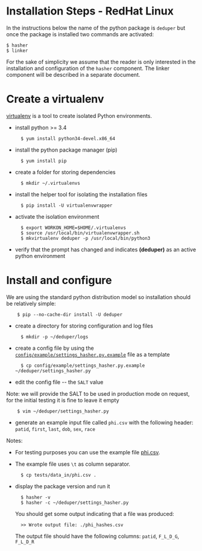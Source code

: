 # Installation Steps - RedHat Linux

In the instructions below the name of the python package is `deduper` but
once the package is installed two commands are activated:

    $ hasher
    $ linker

For the sake of simplicity we assume that the reader is only interested
in the installation and configuration of the `hasher` component.
The linker component will be described in a separate document.

# Create a virtualenv

[virtualenv](https://virtualenv.pypa.io/en/stable/) is a tool to create isolated
Python environments.


- install python >= 3.4

        $ yum install python34-devel.x86_64

- install the python package manager (pip)

        $ yum install pip

- create a folder for storing dependencies

        $ mkdir ~/.virtualenvs

- install the helper tool for isolating the installation files

        $ pip install -U virtualenvwrapper

- activate the isolation environment

        $ export WORKON_HOME=$HOME/.virtualenvs
        $ source /usr/local/bin/virtualenvwrapper.sh
        $ mkvirtualenv deduper -p /usr/local/bin/python3

- verify that the prompt has changed and indicates **(deduper)**
as an active python environment


# Install and configure

We are using the standard python distribution model so installation 
should be relatively simple:

        $ pip --no-cache-dir install -U deduper

- create a directory for storing configuration and log files

        $ mkdir -p ~/deduper/logs

- create a config file by using the
[`config/example/settings_hasher.py.example`](https://github.com/ufbmi/onefl-deduper/blob/master/config/example/settings_hasher.py.example)
file as a template

        $ cp config/example/settings_hasher.py.example ~/deduper/settings_hasher.py

- edit the config file -- the `SALT` value

Note: we will provide the SALT to be used in production mode on request, for
the initial testing it is fine to leave it empty

        $ vim ~/deduper/settings_hasher.py

- generate an example input file called `phi.csv` with the following header:
`patid`, `first`, `last`, `dob`, `sex`, `race`

Notes:

- For testing purposes you can use the example file
[phi.csv](https://github.com/ufbmi/onefl-deduper/blob/master/tests/data_in/phi.csv).
- The example file uses `\t` as column separator.

        $ cp tests/data_in/phi.csv .

- display the package version and run it

        $ hasher -v
        $ hasher -c ~/deduper/settings_hasher.py

    You should get some output indicating that a file was produced:

        >> Wrote output file: ./phi_hashes.csv

    The output file should have the following columns: `patid`, `F_L_D_G`, `F_L_D_R`
